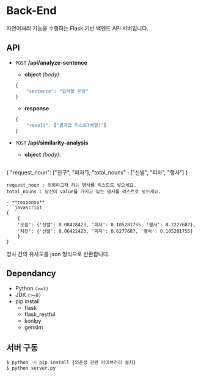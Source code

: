 # Back-End
자연어처리 기능을 수행하는 Flask 기반 백엔드 API 서버입니다.

## API

 - `POST` **/api/analyze-sentence**
   - **object** *(body)*: 
   ```javascript
   {
       "sentence": "입력할 문장"
   }
   ```
   - **response**
   ```javascript
   {
       "result": ["결과값 리스트(배열)"]
   }
   ```
   
 - `POST` **/api/similarity-analysis**
   - **object** *(body)*: 
   ```javascript
{
    "request_noun": ["친구", "피자"],
    "total_nouns" : ["신발", "피자", "행사"]
}
   ```
   request_noun : 의뢰하고자 하는 명사를 리스트로 넣으세요.  
   total_nouns : 당신이 value를 가지고 있는 명사를 리스트로 넣으세요.
   
   - **response**
   ```javascript
   {
       {
       '오늘': {'신발': 0.08428423, '피자': 0.105281755, '행사': 0.2277687}, 
       '치킨': {'신발': 0.06422423, '피자': 0.6277687, '행사': 0.105281755}
       }
   }
   ```
   명사 간의 유사도를 json 형식으로 반환합니다.


## Dependancy
 - Python `(>=3)`
 - JDK `(>=8)`
 - pip install
   - flask
   - flask_restful
   - konlpy
   - gensim
  
## 서버 구동

```bash
$ python -m pip install {의존성 관련 라이브러리 설치}
$ python server.py
```
